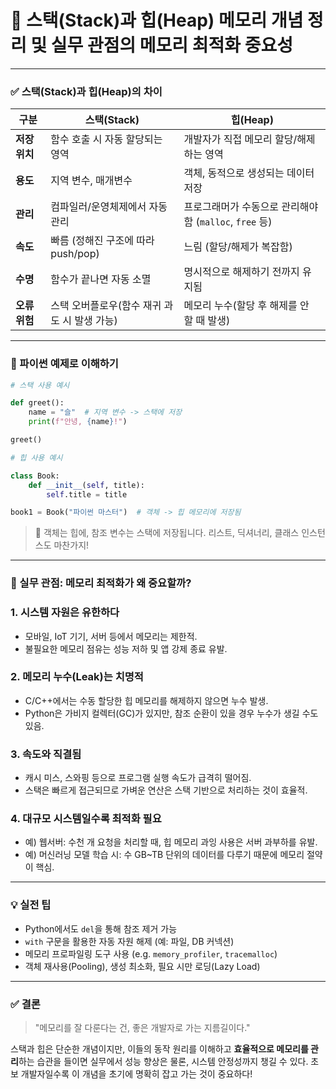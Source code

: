 # 🧠 스택(Stack)과 힙(Heap) 메모리 개념 정리 및 실무 관점의 메모리 최적화 중요성

---

### ✅ 스택(Stack)과 힙(Heap)의 차이

| 구분 | 스택(Stack) | 힙(Heap) |
| --- | --- | --- |
| **저장위치** | 함수 호출 시 자동 할당되는 영역 | 개발자가 직접 메모리 할당/해제하는 영역 |
| **용도** | 지역 변수, 매개변수 | 객체, 동적으로 생성되는 데이터 저장 |
| **관리** | 컴파일러/운영체제에서 자동 관리 | 프로그래머가 수동으로 관리해야 함 (`malloc`, `free` 등) |
| **속도** | 빠름 (정해진 구조에 따라 push/pop) | 느림 (할당/해제가 복잡함) |
| **수명** | 함수가 끝나면 자동 소멸 | 명시적으로 해제하기 전까지 유지됨 |
| **오류 위험** | 스택 오버플로우(함수 재귀 과도 시 발생 가능) | 메모리 누수(할당 후 해제를 안 할 때 발생) |

---

### 🧪 파이썬 예제로 이해하기

```python
# 스택 사용 예시

def greet():
    name = "슬"  # 지역 변수 -> 스택에 저장
    print(f"안녕, {name}!")

greet()

# 힙 사용 예시

class Book:
    def __init__(self, title):
        self.title = title

book1 = Book("파이썬 마스터")  # 객체 -> 힙 메모리에 저장됨

```

> 📌 객체는 힙에, 참조 변수는 스택에 저장됩니다. 리스트, 딕셔너리, 클래스 인스턴스도 마찬가지!
> 

---

### 🔧 실무 관점: 메모리 최적화가 왜 중요할까?

### 1. **시스템 자원은 유한하다**

- 모바일, IoT 기기, 서버 등에서 메모리는 제한적.
- 불필요한 메모리 점유는 성능 저하 및 앱 강제 종료 유발.

### 2. **메모리 누수(Leak)는 치명적**

- C/C++에서는 수동 할당한 힙 메모리를 해제하지 않으면 누수 발생.
- Python은 가비지 컬렉터(GC)가 있지만, 참조 순환이 있을 경우 누수가 생길 수도 있음.

### 3. **속도와 직결됨**

- 캐시 미스, 스와핑 등으로 프로그램 실행 속도가 급격히 떨어짐.
- 스택은 빠르게 접근되므로 가벼운 연산은 스택 기반으로 처리하는 것이 효율적.

### 4. **대규모 시스템일수록 최적화 필요**

- 예) 웹서버: 수천 개 요청을 처리할 때, 힙 메모리 과잉 사용은 서버 과부하를 유발.
- 예) 머신러닝 모델 학습 시: 수 GB~TB 단위의 데이터를 다루기 때문에 메모리 절약이 핵심.

---

### 💡 실전 팁

- Python에서도 `del`을 통해 참조 제거 가능
- `with` 구문을 활용한 자동 자원 해제 (예: 파일, DB 커넥션)
- 메모리 프로파일링 도구 사용 (e.g. `memory_profiler`, `tracemalloc`)
- 객체 재사용(Pooling), 생성 최소화, 필요 시만 로딩(Lazy Load)

---

### ✅ 결론

> "메모리를 잘 다룬다는 건, 좋은 개발자로 가는 지름길이다."
> 

스택과 힙은 단순한 개념이지만, 이들의 동작 원리를 이해하고 **효율적으로 메모리를 관리**하는 습관을 들이면 실무에서 성능 향상은 물론, 시스템 안정성까지 챙길 수 있다. 초보 개발자일수록 이 개념을 초기에 명확히 잡고 가는 것이 중요하다!